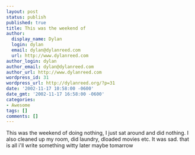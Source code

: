 ```yaml
---
layout: post
status: publish
published: true
title: This was the weekend of
author:
  display_name: Dylan
  login: dylan
  email: dylan@dylanreed.com
  url: http://www.dylanreed.com
author_login: dylan
author_email: dylan@dylanreed.com
author_url: http://www.dylanreed.com
wordpress_id: 31
wordpress_url: http://dylanreed.org/?p=31
date: '2002-11-17 10:58:00 -0600'
date_gmt: '2002-11-17 16:58:00 -0600'
categories:
- Awesome
tags: []
comments: []
---
```

<p>This was the weekend of doing nothing, I just sat around and did nothing. I also cleaned up my room, did laundry, dloaded movies etc. It was sad. that is all i'll write something witty later maybe tomarrow</p>
